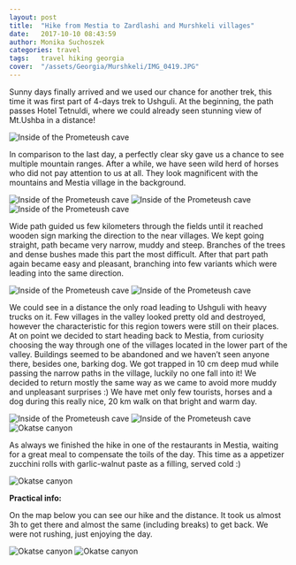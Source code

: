 ```yaml
---
layout: post
title:  "Hike from Mestia to Zardlashi and Murshkeli villages"
date:   2017-10-10 08:43:59
author: Monika Suchoszek
categories: travel
tags:	travel hiking georgia 
cover:  "/assets/Georgia/Murshkeli/IMG_0419.JPG"
---
```



Sunny days finally arrived and we used our chance for another trek, this time it was first part of 4-days trek to Ushguli. At the beginning, the path passes Hotel Tetnuldi, where we could already seen stunning view of Mt.Ushba in a distance! 

<img src="/assets/Georgia/Murshkeli/IMG_0374.JPG" alt="Inside of the Prometeush cave" />

In comparison to the last day, a perfectly clear sky gave us a chance to see multiple mountain ranges. After a while, we have seen wild herd of horses who did not pay attention to us at all. They look magnificent with the mountains and Mestia village in the background.

<img src="/assets/Georgia/Murshkeli/IMG_0383.JPG" alt="Inside of the Prometeush cave" />

<img src="/assets/Georgia/Murshkeli/IMG_0375.JPG" alt="Inside of the Prometeush cave" />

<img src="/assets/Georgia/Murshkeli/IMG_0381.JPG" alt="Inside of the Prometeush cave" />

Wide path guided us few kilometers through the fields until it reached wooden sign marking the direction to the near villages. We kept going straight, path became very narrow, muddy and steep. Branches of the trees and dense bushes made this part the most difficult. After that part path again became easy and pleasant, branching into few variants which were leading into the same direction. 

<img src="/assets/Georgia/Murshkeli/IMG_0376.JPG" alt="Inside of the Prometeush cave" />

<img src="/assets/Georgia/Murshkeli/IMG_0390.JPG" alt="Inside of the Prometeush cave" />

We could see in a distance the only road leading to Ushguli with heavy trucks on it. Few villages in the valley looked pretty old and destroyed, however the characteristic for this region towers were still on their places. At on point we decided to start heading back to Mestia, from curiosity choosing the way through one of the villages located in the lower part of the valley. Buildings seemed to be abandoned and  we haven’t seen anyone there, besides one, barking dog. We got trapped in 10 cm deep mud while passing the narrow paths in the village, luckily no one fall into it! We decided to return mostly the same way as we came to avoid more muddy and unpleasant surprises :) We have met only few tourists, horses and a dog during this really nice, 20 km walk on that bright and warm day.

<img src="/assets/Georgia/Murshkeli/IMG_0401.JPG" alt="Inside of the Prometeush cave" />

<img src="/assets/Georgia/Murshkeli/IMG_0421.JPG" alt="Inside of the Prometeush cave" />

<img src="/assets/Georgia/Murshkeli/IMG_0430.JPG" alt="Okatse canyon" />

As always we finished the hike in one of the restaurants in Mestia, waiting for a great meal to compensate the toils of the day. This time as a appetizer zucchini rolls with garlic-walnut paste as a filling, served cold :)

<img src="/assets/Georgia/Murshkeli/IMG_185037198.JPG" alt="Okatse canyon" />


__Practical info:__

On the map below you can see our hike and the distance. It took us almost 3h to get there and almost the same (including breaks) to get back. We were not rushing, just enjoying the day.

<img src="/assets/Georgia/Murshkeli/Screenshot-08-30-26.JPG" alt="Okatse canyon" />

<img src="/assets/Georgia/Murshkeli/IMG-20171027-murshkeli2.JPG" alt="Okatse canyon" />


